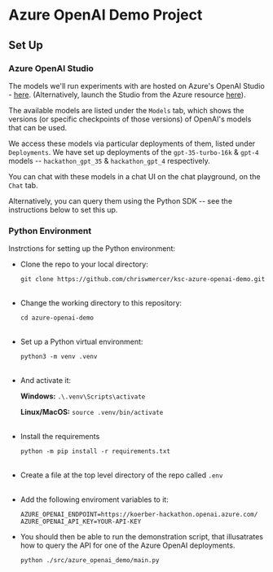 # Azure OpenAI Demo Project

## Set Up
### Azure OpenAI Studio
The models we'll run experiments with are hosted on Azure's OpenAI Studio - [here](https://oai.azure.com/portal). (Alternatively, launch the Studio from the Azure resource [here](https://portal.azure.com/#@cloudopsazoutlook.onmicrosoft.com/resource/subscriptions/af331350-dad4-4dff-a29d-005f5115ac38/resourceGroups/WorkStream-AI-ML/providers/Microsoft.CognitiveServices/accounts/koerber-hackathon/overview)).

The available models are listed under the `Models` tab, which shows the versions (or specific checkpoints of those versions) of OpenAI's models that can be used.

We access these models via particular deployments of them, listed under `Deployments`. We have set up deployments of the `gpt-35-turbo-16k` & `gpt-4` models -- `hackathon_gpt_35` & `hackathon_gpt_4` respectively.

You can chat with these models in a chat UI on the chat playground, on the `Chat` tab.

Alternatively, you can query them using the Python SDK -- see the instructions below to set this up. 

### Python Environment
Instrctions for setting up the Python environment:
* Clone the repo to your local directory:

   `git clone https://github.com/chriswmercer/ksc-azure-openai-demo.git`
<br><br>
* Change the working directory to this repository:

   `cd azure-openai-demo`
<br><br>
* Set up a Python virtual environment:

  `python3 -m venv .venv`
<br><br>
* And activate it:

   **Windows:** `.\.venv\Scripts\activate`
  
   **Linux/MacOS:** `source .venv/bin/activate` 
<br><br>
* Install the requirements

  `python -m pip install -r requirements.txt`
<br><br>
* Create a file at the top level directory of the repo called `.env`
<br><br>
* Add the following enviroment variables to it:
    ```
    AZURE_OPENAI_ENDPOINT=https://koerber-hackathon.openai.azure.com/
    AZURE_OPENAI_API_KEY=YOUR-API-KEY
    ```
* You should then be able to run the demonstration script, that illusatrates how to query the API for one of the Azure OpenAI deployments. 

    `python ./src/azure_openai_demo/main.py`
